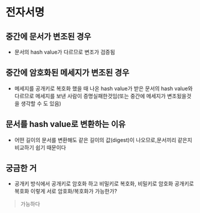 # 전자서명
## 중간에 문서가 변조된 경우
- 문서의 hash value가 다르므로 변조가 검증됨

## 중간에 암호화된 메세지가 변조된 경우
- 메세지를 공개키로 복호화 했을 때 나온 hash value가 받은 문서의 hash value와 다르므로 메세지를 보낸 사람이 증명실패한것임(또는 중간에 메세지가 변조됬을것을 생각할 수 도 있음)

## 문서를 hash value로 변환하는 이유
- 어떤 길이의 문서를 변환해도 같은 길이의 값(digest)이 나오므로,문서끼리 같은지 비교하기 쉽기 때문이다

## 궁금한 거
- 공개키 방식에서 공개키로 암호화 하고 비밀키로 복호화, 비밀키로 암호화 공개키로 복호화 이렇게 서로 암호화/복호화가 가능한가?
> 가능하다
